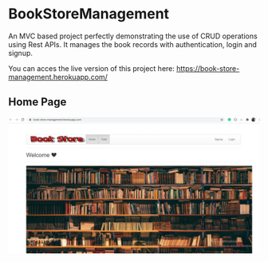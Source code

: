 # BookStoreManagement

An MVC based project perfectly demonstrating the use of CRUD operations using Rest APIs. It manages the book records with authentication, login and signup.

You can acces the live version of this project here: https://book-store-management.herokuapp.com/

## Home Page
![Homepage](/homepage.PNG)
